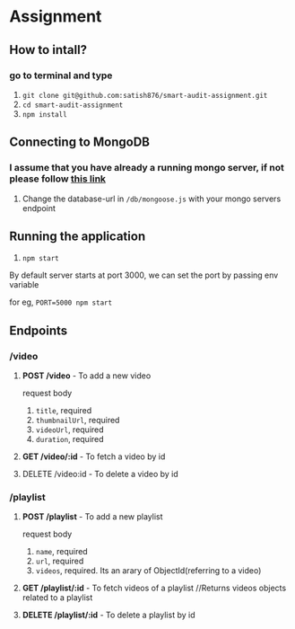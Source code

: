# Assignment

## How to intall?

### go to terminal and type
1. `git clone git@github.com:satish876/smart-audit-assignment.git`
2. `cd smart-audit-assignment`
3. `npm install`

## Connecting to MongoDB

### I assume that you have already a running mongo server, if not please follow [this link](https://docs.mongodb.com/manual/installation/)

1. Change the database-url in `/db/mongoose.js` with your mongo servers endpoint

## Running the application
1. `npm start`

By default server starts at port 3000, we can set the port by passing env variable

for eg, `PORT=5000 npm start`

## Endpoints

### /video
1. **POST /video** - To add a new video
    
    request body
   1. `title`, required
   2. `thumbnailUrl`, required
   3. `videoUrl`, required
   4. `duration`, required
2. **GET /video/:id** - To fetch a video by id
3. DELETE /video:id - To delete a video by id


### /playlist
1. **POST /playlist** - To add a new playlist

    request body
   1. `name`, required
   2. `url`, required
   3. `videos`, required.  Its an arary of ObjectId(referring to a video) 

2. **GET /playlist/:id** - To fetch videos of a playlist
   //Returns videos objects related to a playlist

3. **DELETE /playlist/:id** - To delete a playlist by id
